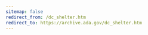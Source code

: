 ```yaml
---
sitemap: false 
redirect_from: /dc_shelter.htm 
redirect_to: https://archive.ada.gov/dc_shelter.htm 
---
```

